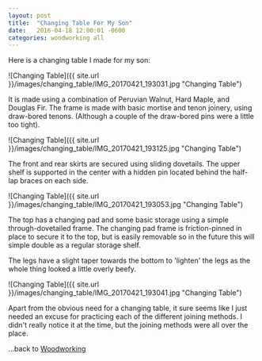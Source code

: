 ```yaml
---
layout: post
title:  "Changing Table For My Son"
date:   2016-04-18 12:00:01 -0600
categories: woodworking all
---
```



Here is a changing table I made for my son:

![Changing Table]({{ site.url }}/images/changing_table/IMG_20170421_193031.jpg "Changing Table")

It is made using a combination of Peruvian Walnut, Hard Maple, and Douglas Fir. The frame is made with basic mortise and tenon joinery, using draw-bored tenons. (Although a couple of the draw-bored pins were a little too tight). 

![Changing Table]({{ site.url }}/images/changing_table/IMG_20170421_193125.jpg "Changing Table")

The front and rear skirts are secured using sliding dovetails. The upper shelf is supported in the center with a hidden pin located behind the half-lap braces on each side.

![Changing Table]({{ site.url }}/images/changing_table/IMG_20170421_193053.jpg "Changing Table")


The top has a changing pad and some basic storage using a simple through-dovetailed frame. The changing pad frame is friction-pinned in place to secure it to the top, but is easily removable so in the future this will simple double as a regular storage shelf.

The legs have a slight taper towards the bottom to 'lighten' the legs as the whole thing looked a little overly beefy.

![Changing Table]({{ site.url }}/images/changing_table/IMG_20170421_193041.jpg "Changing Table")

Apart from the obvious need for a changing table, it sure seems like I just needed an excuse for practicing each of the different joining methods. I didn't really notice it at the time, but the joining methods were all over the place.



...back to [Woodworking](/woodworking/)
